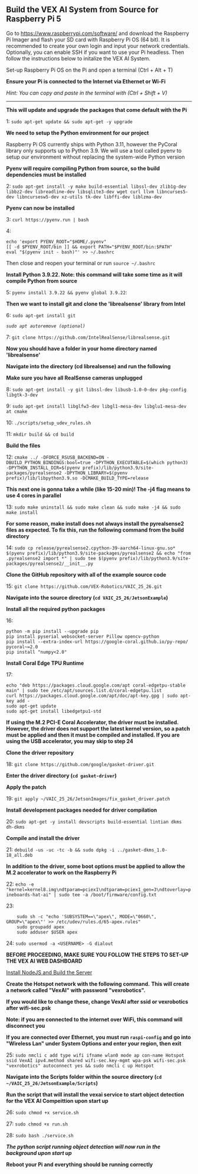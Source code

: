 ## Build the VEX AI System from Source for Raspberry Pi 5
Go to https://www.raspberrypi.com/software/ and download the Raspberry Pi Imager and flash your SD card with Raspberry Pi OS (64 bit). It is recommended to create your own login and input your network credentials. Optionally, you can enable SSH if you want to use your Pi headless. Then follow the instructions below to initalize the VEX AI System.

Set-up Raspberry Pi OS on the Pi and open a terminal (Ctrl + Alt + T)

**Ensure your Pi is connected to the Internet via Ethernet or Wi-Fi**

*Hint: You can copy and paste in the terminal with (Ctrl + Shift + V)*

---
**This will update and upgrade the packages that come default with the Pi**

1: `sudo apt-get update && sudo apt-get -y upgrade`

**We need to setup the Python environment for our project**

Raspberry Pi OS currently ships with Python 3.11, however the PyCoral library only supports up to Python 3.9.
We will use a tool called pyenv to setup our environment without replacing the system-wide Python version

**Pyenv will require compiling Python from source, so the build dependencies must be installed**

2: `sudo apt-get install -y make build-essential libssl-dev zlib1g-dev libbz2-dev libreadline-dev libsqlite3-dev wget curl llvm libncurses5-dev libncursesw5-dev xz-utils tk-dev libffi-dev liblzma-dev`

**Pyenv can now be installed**

3: `curl https://pyenv.run | bash`

4: 
```
echo 'export PYENV_ROOT="$HOME/.pyenv"
[[ -d $PYENV_ROOT/bin ]] && export PATH="$PYENV_ROOT/bin:$PATH"
eval "$(pyenv init - bash)"' >> ~/.bashrc
```
Then close and reopen your terminal or run `source ~/.bashrc` 

**Install Python 3.9.22. Note: this command will take some time as it will compile Python from source**

5: `pyenv install 3.9.22 && pyenv global 3.9.22`:

**Then we want to install git and clone the 'librealsense' library from Intel**

6: `sudo apt-get install git`

*`sudo apt autoremove (optional)`*

7: `git clone https://github.com/IntelRealSense/librealsense.git`

**Now you should have a folder in your home directory named 'librealsense'**

**Navigate into the directory (cd librealsense) and run the following**

**Make sure you have all RealSense cameras unplugged**

8: `sudo apt-get install -y git libssl-dev libusb-1.0-0-dev pkg-config libgtk-3-dev`

9: `sudo apt-get install libglfw3-dev libgl1-mesa-dev libglu1-mesa-dev at cmake`

10: `./scripts/setup_udev_rules.sh`

11: `mkdir build && cd build`

**Build the files**

12: `cmake ../ -DFORCE_RSUSB_BACKEND=ON -DBUILD_PYTHON_BINDINGS:bool=true -DPYTHON_EXECUTABLE=$(which python3) -DPYTHON_INSTALL_DIR=$(pyenv prefix)/lib/python3.9/site-packages/pyrealsense2 -DPYTHON_LIBRARY=$(pyenv prefix)/lib/libpython3.9.so -DCMAKE_BUILD_TYPE=release`

**This next one is gonna take a while (like 15-20 min)! The -j4 flag means to use 4 cores in parallel**

13: `sudo make uninstall && sudo make clean && sudo make -j4 && sudo make install`

**For some reason, make install does not always install the pyrealsense2 files as expected. To fix this, run the following command from the build directory**

14: `sudo cp release/pyrealsense2.cpython-39-aarch64-linux-gnu.so* $(pyenv prefix)/lib/python3.9/site-packages/pyrealsense2 && echo "from .pyrealsense2 import *" | sudo tee $(pyenv prefix)/lib/python3.9/site-packages/pyrealsense2/__init__.py`

**Clone the GitHub repository with all of the example source code**

15: `git clone https://github.com/VEX-Robotics/VAIC_25_26.git`

**Navigate into the source directory (`cd VAIC_25_26/JetsonExample`)**

**Install all the required python packages**

16:
```
python -m pip install --upgrade pip
pip install pyserial websocket-server Pillow opencv-python
pip install --extra-index-url https://google-coral.github.io/py-repo/ pycoral~=2.0
pip install "numpy<2.0"
```

**Install Coral Edge TPU Runtime**

17:
```
echo "deb https://packages.cloud.google.com/apt coral-edgetpu-stable main" | sudo tee /etc/apt/sources.list.d/coral-edgetpu.list
curl https://packages.cloud.google.com/apt/doc/apt-key.gpg | sudo apt-key add -
sudo apt-get update
sudo apt-get install libedgetpu1-std
```

**If using the M.2 PCI-E Coral Accelerator, the driver must be installed. However, the driver does not support the latest kernel version, so a patch must be applied and then it must be compiled and installed. If you are using the USB accelerator, you may skip to step 24**

**Clone the driver repository**

18: `git clone https://github.com/google/gasket-driver.git`

**Enter the driver directory (`cd gasket-driver`)**

**Apply the patch**

19: `git apply ~/VAIC_25_26/JetsonImages/fix_gasket_driver.patch`

**Install development packages needed for driver compilation**

20: `sudo apt-get -y install devscripts build-essential lintian dkms dh-dkms`

**Compile and install the driver**

21: `debuild -us -uc -tc -b && sudo dpkg -i ../gasket-dkms_1.0-18_all.deb`

**In addition to the driver, some boot options must be applied to allow the M.2 accelerator to work on the Raspberry Pi**

22: `echo -e "kernel=kernel8.img\ndtparam=pciex1\ndtparam=pciex1_gen=3\ndtoverlay=pineboards-hat-ai" | sudo tee -a /boot/firmware/config.txt`

23: 
```
    sudo sh -c "echo 'SUBSYSTEM==\"apex\", MODE=\"0660\", GROUP=\"apex\"' >> /etc/udev/rules.d/65-apex.rules"
    sudo groupadd apex
    sudo adduser $USER apex
```

24: `sudo usermod -a <USERNAME> -G dialout`

**BEFORE PROCEEDING, MAKE SURE YOU FOLLOW THE STEPS TO SET-UP THE VEX AI WEB DASHBOARD**

[Install NodeJS and Build the Server](../JetsonWebDashboard/README.md)

**Create the Hotspot network with the following command.**
**This will create a network called "VexAI" with password "vexrobotics".**

**If you would like to change these, change VexAI after ssid or vexrobotics after wifi-sec.psk**

**Note: if you are connected to the internet over WiFi, this command will disconnect you**

**If you are connected over Ethernet, you must run `raspi-config` and go into "Wireless Lan" under System Options and enter your region, then exit**

25: `sudo nmcli c add type wifi ifname wlan0 mode ap con-name Hotspot ssid VexAI ipv4.method shared wifi-sec.key-mgmt wpa-psk wifi-sec.psk "vexrobotics" autoconnect yes && sudo nmcli c up Hotspot`

**Navigate into the Scripts folder within the source directory (`cd ~/VAIC_25_26/JetsonExample/Scripts`)**

**Run the script that will install the vexai service to start object detection for the VEX AI Compeittion upon start up**

26: `sudo chmod +x service.sh`

27: `sudo chmod +x run.sh`

28: `sudo bash ./service.sh`

***The python script running object detection will now run in the background upon start up***

**Reboot your Pi and everything should be running correctly**